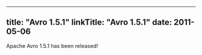 
---
title: "Avro 1.5.1"
linkTitle: "Avro 1.5.1"
date: 2011-05-06
---

Apache Avro 1.5.1 has been released!
